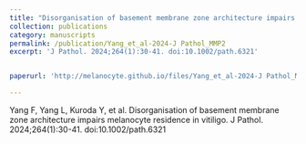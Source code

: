 ```yaml
---
title: "Disorganisation of basement membrane zone architecture impairs melanocyte residence in vitiligo"
collection: publications
category: manuscripts
permalink: /publication/Yang_et_al-2024-J Pathol_MMP2
excerpt: 'J Pathol. 2024;264(1):30-41. doi:10.1002/path.6321'


paperurl: 'http://melanocyte.github.io/files/Yang_et_al-2024-J Pathol_MMP2.pdf'

---
```

Yang F, Yang L, Kuroda Y, et al. Disorganisation of basement membrane zone architecture impairs melanocyte residence in vitiligo. J Pathol. 2024;264(1):30-41. doi:10.1002/path.6321